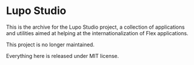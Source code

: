 Lupo Studio
=================

This is the archive for the Lupo Studio project, a collection of applications and utilities aimed at helping at the internationalization of Flex applications.

This project is no longer maintained. 

Everything here is released under MIT license.